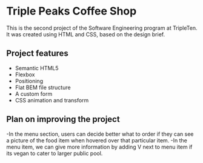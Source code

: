 # Triple Peaks Coffee Shop

This is the second project of the Software Engineering program at TripleTen. It was created using HTML and CSS, based on the design brief.

## Project features

- Semantic HTML5
- Flexbox
- Positioning
- Flat BEM file structure
- A custom form
- CSS animation and transform

## Plan on improving the project

-In the menu section, users can decide better what to order if they can see a picture of the food item when hovered over that particular item.
-In the menu item, we can give more information by adding V next to menu item if its vegan to cater to larger public pool.

